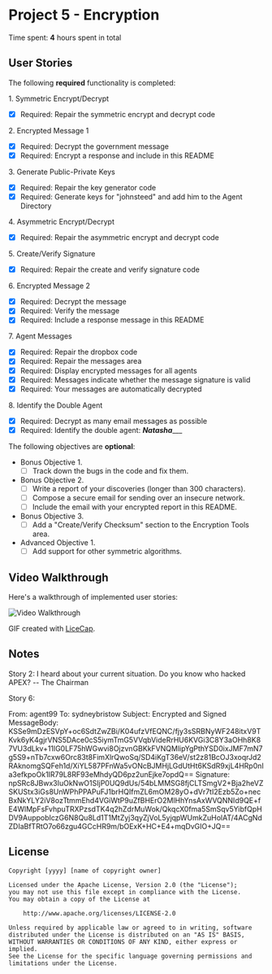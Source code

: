 # Project 5 - Encryption

Time spent: **4** hours spent in total

## User Stories

The following **required** functionality is completed:

1\. Symmetric Encrypt/Decrypt
  * [x]  Required: Repair the symmetric encrypt and decrypt code

2\. Encrypted Message 1
  * [x]  Required: Decrypt the government message
  * [x]  Required: Encrypt a response and include in this README

3\. Generate Public-Private Keys
  * [x]  Required: Repair the key generator code
  * [x]  Required: Generate keys for "johnsteed" and add him to the Agent Directory

4\. Asymmetric Encrypt/Decrypt
  * [x]  Required: Repair the asymmetric encrypt and decrypt code

5\. Create/Verify Signature
  * [x]  Required: Repair the create and verify signature code
  
6\. Encrypted Message 2
  * [x]  Required: Decrypt the message
  * [x]  Required: Verify the message
  * [x]  Required: Include a response message in this README

7\. Agent Messages
  * [x]  Required: Repair the dropbox code
  * [x]  Required: Repair the messages area
  * [x]  Required: Display encrypted messages for all agents
  * [x]  Required: Messages indicate whether the message signature is valid
  * [x]  Required: Your messages are automatically decrypted

8\. Identify the Double Agent
  * [x]  Required: Decrypt as many email messages as possible
  * [x]  Required: Identify the double agent: ___Natasha______

The following objectives are **optional**:

* Bonus Objective 1\.
  * [ ]  Track down the bugs in the code and fix them.

* Bonus Objective 2\.
  * [ ]  Write a report of your discoveries (longer than 300 characters).
  * [ ]  Compose a secure email for sending over an insecure network.
  * [ ]  Include the email with your encrypted report in this README.

* Bonus Objective 3\.
  * [ ]  Add a "Create/Verify Checksum" section to the Encryption Tools area.

* Advanced Objective 1\.
  * [ ]  Add support for other symmetric algorithms.

## Video Walkthrough

Here's a walkthrough of implemented user stories:

<img src='http://i.imgur.com/link/to/your/gif/file.gif' title='Video Walkthrough' width='' alt='Video Walkthrough' />

GIF created with [LiceCap](http://www.cockos.com/licecap/).

## Notes

Story 2: I heard about your current situation. Do you know who hacked APEX? -- The Chairman

Story 6: 

From: agent99
To: sydneybristow
Subject: Encrypted and Signed 
MessageBody: 
KSSe9mDzESVpY+oc6SdtZwZBi/K04ufzVfEQNC/fjy3sSRBNyWF248itxV9TKvk6yK4gjrVNS5DAce0cS5iymTmG5VVqbVideRrHU6KVGi3C8Y3aOHh8K87VU3dLkv+11lG0LF75hWGwvi8OjzvnGBKkFVNQMlipYgPthYSD0ixJMF7mN7g5S9+nTb7cxw6Orc83t8FimXlrQwoSq/SD4iKgT36eV/st2z81BcOJ3xoqrJd2RAknomgSQFeh1d/XiYL587PFnWa5vONcBJMHjLGdUtHt6KSdR9xjL4HRp0nIa3efkpoOk1IR79L8RF93eMhdyQD6pz2unEjke7opdQ==
Signature: npSRc8JBwx3IuOkNwO1SIjP0UQ9dUs/54bLMMSG8fjCLTSmgV2+Bja2heVZSKUStx3iGs8UnWPhPPAPuFJ1brHQIfmZL6mOM28yO+dVr7tI2Ezb5Zo+necBxNkYLY2iV8ozTtmmEhd4VGiWtP9uZfBHErO2MlHhYnsAxWVQNNId9QE+fE4WlMpFsFvhpuTRXPzsdTK4q2hZdrMuWok/QkqcX0fma5SmSqv5YibfQpHDV9AuppobIczG6N8Qu8Ld1T1MtZyj3qyZjVoL5yjqpWUmkZuHolAT/4ACgNdZDIaBfTRtO7o66zgu4GCcHR9m/bOExK+HC+E4+mqDvGIO+JQ==

## License

    Copyright [yyyy] [name of copyright owner]

    Licensed under the Apache License, Version 2.0 (the "License");
    you may not use this file except in compliance with the License.
    You may obtain a copy of the License at

        http://www.apache.org/licenses/LICENSE-2.0

    Unless required by applicable law or agreed to in writing, software
    distributed under the License is distributed on an "AS IS" BASIS,
    WITHOUT WARRANTIES OR CONDITIONS OF ANY KIND, either express or implied.
    See the License for the specific language governing permissions and
    limitations under the License.


